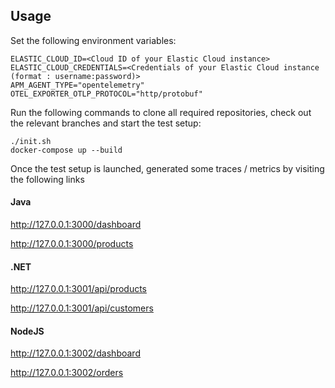 ## Usage
Set the following environment variables:
```
ELASTIC_CLOUD_ID=<Cloud ID of your Elastic Cloud instance>
ELASTIC_CLOUD_CREDENTIALS=<Credentials of your Elastic Cloud instance (format : username:password)>
APM_AGENT_TYPE="opentelemetry"
OTEL_EXPORTER_OTLP_PROTOCOL="http/protobuf"
```

Run the following commands to clone all required repositories, check out the relevant branches and start the test setup:
```shell
./init.sh
docker-compose up --build
```

Once the test setup is launched, generated some traces / metrics by visiting the following links
#### Java
http://127.0.0.1:3000/dashboard

http://127.0.0.1:3000/products

#### .NET
http://127.0.0.1:3001/api/products

http://127.0.0.1:3001/api/customers

#### NodeJS
http://127.0.0.1:3002/dashboard

http://127.0.0.1:3002/orders

